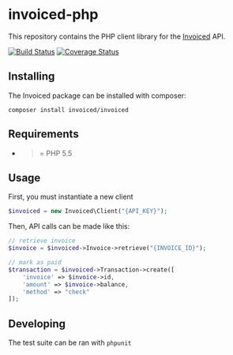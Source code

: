 invoiced-php
========

This repository contains the PHP client library for the [Invoiced](https://invoiced.com) API.

[![Build Status](https://travis-ci.org/Invoiced/invoiced-php.svg?branch=master)](https://travis-ci.org/Invoiced/invoiced-php)
[![Coverage Status](https://coveralls.io/repos/Invoiced/invoiced-php/badge.svg?branch=master&service=github)](https://coveralls.io/github/Invoiced/invoiced-php?branch=master)

## Installing

The Invoiced package can be installed with composer:

```
composer install invoiced/invoiced
```

## Requirements

- >= PHP 5.5

## Usage

First, you must instantiate a new client

```php
$invoiced = new Invoiced\Client("{API_KEY}");
```

Then, API calls can be made like this:
```php
// retrieve invoice
$invoice = $invoiced->Invoice->retrieve("{INVOICE_ID}");

// mark as paid
$transaction = $invoiced->Transaction->create([
    'invoice' => $invoice->id,
    'amount' => $invoice->balance,
    'method' => "check"
]);
```

## Developing

The test suite can be ran with `phpunit`